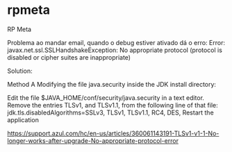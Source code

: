 # rpmeta
RP Meta


Problema ao mandar email, quando o debug estiver ativado dá o erro:
Error: javax.net.ssl.SSLHandshakeException: No appropriate protocol
(protocol is disabled or cipher suites are inappropriate)

Solution:

Method A
Modifying the file java.security inside the JDK install directory:

Edit the file $JAVA_HOME/conf/security/java.security in a text editor. 
Remove the entries TLSv1, and TLSv1.1, from the following line of that file:
jdk.tls.disabledAlgorithms=SSLv3, TLSv1, TLSv1.1, RC4, DES,
Restart the application

https://support.azul.com/hc/en-us/articles/360061143191-TLSv1-v1-1-No-longer-works-after-upgrade-No-appropriate-protocol-error
